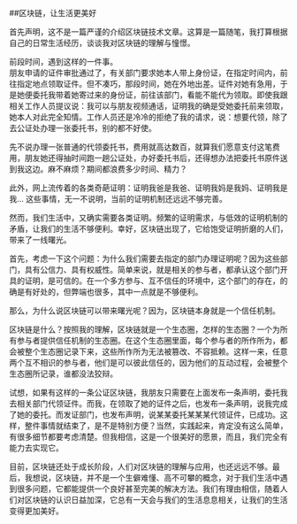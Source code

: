 ##区块链，让生活更美好

首先声明，这不是一篇严谨的介绍区块链技术文章。这算是一篇随笔，我打算根据自己的日常生活经历，谈谈我对区块链的理解与憧憬。  

前段时间，遇到这样的一件事。  
朋友申请的证件审批通过了，有关部门要求她本人带上身份证，在指定时间内，前往指定地点领取证件。但不凑巧，那段时间，她在外地出差。证件对她有急用，于是她便委托我带着她寄过来的身份证，前往该部门，看能不能代为领取。即使我跟相关工作人员提议说：我可以与朋友视频通话，证明我的确是受她委托前来领取，她本人对此完全知情。工作人员还是冷冷的拒绝了我的请求，说：想要代领，除了去公证处办理一张委托书，别的都不好使。  

先不说办理一张普通的代领委托书，费用就高达数百，就算我们愿意支付这笔费用，朋友她还得抽时间跑一趟公证处，办好委托书后，还得想办法把委托书原件送到我这边。麻不麻烦？期间都浪费多少时间、精力？  

此外，网上流传着的各类奇葩证明：证明我爸是我爸、证明我妈是我妈、证明我是我... 这些事情，无一不说明，当前的证明机制还远远不够完善。

然而，我们生活中，又确实需要各类证明。频繁的证明需求，与低效的证明机制的矛盾，让我们的生活不够便利。幸好，区块链出现了，它给饱受证明折磨的人们，带来了一线曙光。

首先，考虑一下这个问题：为什么我们需要去指定的部门办理证明呢？因为这些部门，具有公信力、具有权威性。简单来说，就是相关的参与者，都承认这个部门开具的证明，是可信的。在一个多方参与、互不信任的环境中，这个部门的存在，的确是有好处的，但弊端也很多，其中一点就是不够便利。

那么，为什么说区块链可以带来曙光呢？因为，区块链本身就是一个信任机制。

区块链是什么？按照我的理解，区块链就是一个生态圈，怎样的生态圈？一个为所有参与者提供信任机制的生态圈。在这个生态圈里面，每个参与者的所作所为，都会被整个生态圈记录下来，这些所作所为无法被篡改、不容抵赖。这样一来，任意两个互不相识的参与者，他们是可以彼此信任的，因为他们的互动过程，会被整个生态圈所记录，谁都没法狡辩。

试想，如果有这样的一条公证区块链，我朋友只需要在上面发布一条声明，委托我去相关部门代领证件。而我，在领取了她的证件之后，也发布一条声明，说我完成了她的委托。而发证部门，也发布声明，说某某委托某某某代领证件，已成功。这样，整件事情就结束了，是不是特别方便？当然，实践起来，肯定没有这么简单，有很多细节都要考虑清楚。但我相信，这是一个很美好的愿景，而且，我们完全有能力去实现它。

目前，区块链还处于成长阶段，人们对区块链的理解与应用，也还远远不够。最后，我想说，区块链，并不是一个生僻难懂、高不可攀的概念，对于我们生活中遇到很多问题，它都能提供一个良好甚至完美的解决方法。我们有理由相信，随着人们对区块链的认识日益加深，它总有一天会与我们的生活息息相关，让我们的生活变得更加美好。
